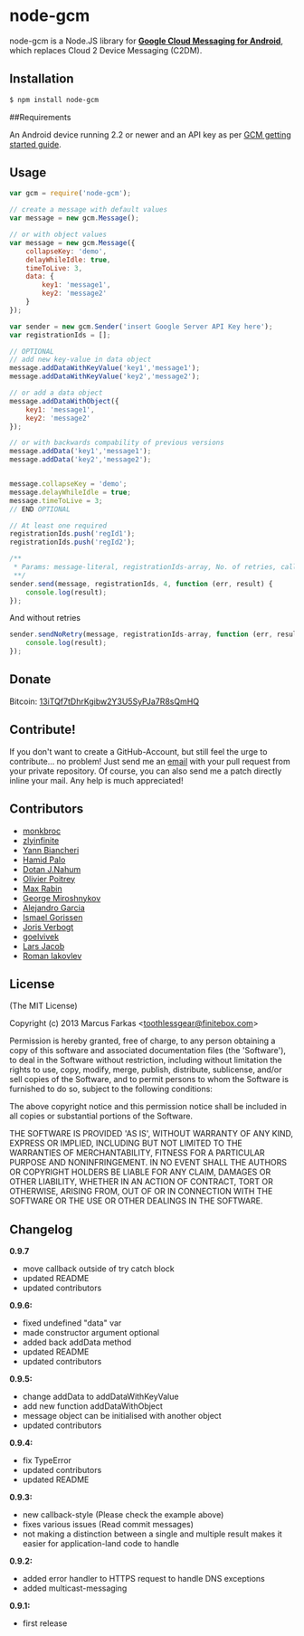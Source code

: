 # node-gcm

node-gcm is a Node.JS library for [**Google Cloud Messaging for Android**](http://developer.android.com/guide/google/gcm/index.html), which replaces Cloud 2 Device Messaging (C2DM).

## Installation
```bash
$ npm install node-gcm
```
##Requirements

An Android device running 2.2 or newer and an API key as per [GCM getting started guide](http://developer.android.com/guide/google/gcm/gs.html).

## Usage

```js
var gcm = require('node-gcm');

// create a message with default values
var message = new gcm.Message();

// or with object values
var message = new gcm.Message({
	collapseKey: 'demo',
	delayWhileIdle: true,
	timeToLive: 3,
	data: {
		key1: 'message1',
		key2: 'message2'
	}
});

var sender = new gcm.Sender('insert Google Server API Key here');
var registrationIds = [];

// OPTIONAL
// add new key-value in data object
message.addDataWithKeyValue('key1','message1');
message.addDataWithKeyValue('key2','message2');

// or add a data object
message.addDataWithObject({
	key1: 'message1',
	key2: 'message2'
});

// or with backwards compability of previous versions
message.addData('key1','message1');
message.addData('key2','message2');


message.collapseKey = 'demo';
message.delayWhileIdle = true;
message.timeToLive = 3;
// END OPTIONAL

// At least one required
registrationIds.push('regId1');
registrationIds.push('regId2'); 

/**
 * Params: message-literal, registrationIds-array, No. of retries, callback-function
 **/
sender.send(message, registrationIds, 4, function (err, result) {
	console.log(result);
});
```

And without retries
```js
sender.sendNoRetry(message, registrationIds-array, function (err, result) {
	console.log(result);
});
```

## Donate

 Bitcoin: [13iTQf7tDhrKgibw2Y3U5SyPJa7R8sQmHQ](https://blockchain.info/address/13iTQf7tDhrKgibw2Y3U5SyPJa7R8sQmHQ)

## Contribute!

If you don't want to create a GitHub-Account, but still feel the urge to contribute... no problem!
Just send me an [email](mailto:toothlessgear@finitebox.com) with your 
pull request from your private repository.
Of course, you can also send me a patch directly inline your mail.
Any help is much appreciated!

## Contributors
 * [monkbroc](https://github.com/monkbroc)
 * [zlyinfinite](https://github.com/zlyinfinite)
 * [Yann Biancheri](https://github.com/yannooo)
 * [Hamid Palo](https://github.com/hamidp)
 * [Dotan J.Nahum](https://github.com/jondot)
 * [Olivier Poitrey](https://github.com/rs)
 * [Max Rabin](https://github.com/maxrabin)
 * [George Miroshnykov](https://github.com/laggyluke)
 * [Alejandro Garcia](https://github.com/Alegege)
 * [Ismael Gorissen](https://github.com/igorissen)
 * [Joris Verbogt](https://github.com/silentjohnny)
 * [goelvivek](https://github.com/goelvivek)
 * [Lars Jacob](https://github.com/jaclar)
 * [Roman Iakovlev](https://github.com/RomanIakovlev) 

## License 

(The MIT License)

Copyright (c) 2013 Marcus Farkas &lt;toothlessgear@finitebox.com&gt;

Permission is hereby granted, free of charge, to any person obtaining
a copy of this software and associated documentation files (the
'Software'), to deal in the Software without restriction, including
without limitation the rights to use, copy, modify, merge, publish,
distribute, sublicense, and/or sell copies of the Software, and to
permit persons to whom the Software is furnished to do so, subject to
the following conditions:

The above copyright notice and this permission notice shall be
included in all copies or substantial portions of the Software.

THE SOFTWARE IS PROVIDED 'AS IS', WITHOUT WARRANTY OF ANY KIND,
EXPRESS OR IMPLIED, INCLUDING BUT NOT LIMITED TO THE WARRANTIES OF
MERCHANTABILITY, FITNESS FOR A PARTICULAR PURPOSE AND NONINFRINGEMENT.
IN NO EVENT SHALL THE AUTHORS OR COPYRIGHT HOLDERS BE LIABLE FOR ANY
CLAIM, DAMAGES OR OTHER LIABILITY, WHETHER IN AN ACTION OF CONTRACT,
TORT OR OTHERWISE, ARISING FROM, OUT OF OR IN CONNECTION WITH THE
SOFTWARE OR THE USE OR OTHER DEALINGS IN THE SOFTWARE.

## Changelog
**0.9.7**
 * move callback outside of try catch block
 * updated README
 * updated contributors
 
**0.9.6:**
 * fixed undefined "data" var
 * made constructor argument optional
 * added back addData method
 * updated README
 * updated contributors

**0.9.5:**
 * change addData to addDataWithKeyValue
 * add new function addDataWithObject
 * message object can be initialised with another object
 * updated contributors

**0.9.4:**
 * fix TypeError
 * updated contributors
 * updated README

**0.9.3:**
 * new callback-style (Please check the example above)
 * fixes various issues (Read commit messages)
 * not making a distinction between a single and multiple result makes it easier for application-land code to handle

**0.9.2:**
 * added error handler to HTTPS request to handle DNS exceptions
 * added multicast-messaging

**0.9.1:**
 * first release
